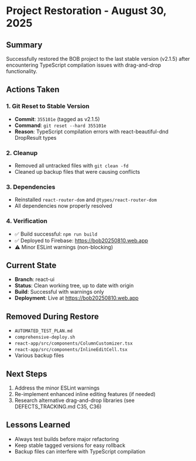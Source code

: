 # Project Restoration - August 30, 2025

## Summary
Successfully restored the BOB project to the last stable version (v2.1.5) after encountering TypeScript compilation issues with drag-and-drop functionality.

## Actions Taken

### 1. Git Reset to Stable Version
- **Commit**: `355101e` (tagged as v2.1.5)
- **Command**: `git reset --hard 355101e`
- **Reason**: TypeScript compilation errors with react-beautiful-dnd DropResult types

### 2. Cleanup
- Removed all untracked files with `git clean -fd`
- Cleaned up backup files that were causing conflicts

### 3. Dependencies
- Reinstalled `react-router-dom` and `@types/react-router-dom`
- All dependencies now properly resolved

### 4. Verification
- ✅ Build successful: `npm run build`
- ✅ Deployed to Firebase: https://bob20250810.web.app
- ⚠️ Minor ESLint warnings (non-blocking)

## Current State
- **Branch**: react-ui
- **Status**: Clean working tree, up to date with origin
- **Build**: Successful with warnings only
- **Deployment**: Live at https://bob20250810.web.app

## Removed During Restore
- `AUTOMATED_TEST_PLAN.md`
- `comprehensive-deploy.sh`
- `react-app/src/components/ColumnCustomizer.tsx`
- `react-app/src/components/InlineEditCell.tsx`
- Various backup files

## Next Steps
1. Address the minor ESLint warnings
2. Re-implement enhanced inline editing features (if needed)
3. Research alternative drag-and-drop libraries (see DEFECTS_TRACKING.md C35, C36)

## Lessons Learned
- Always test builds before major refactoring
- Keep stable tagged versions for easy rollback
- Backup files can interfere with TypeScript compilation
